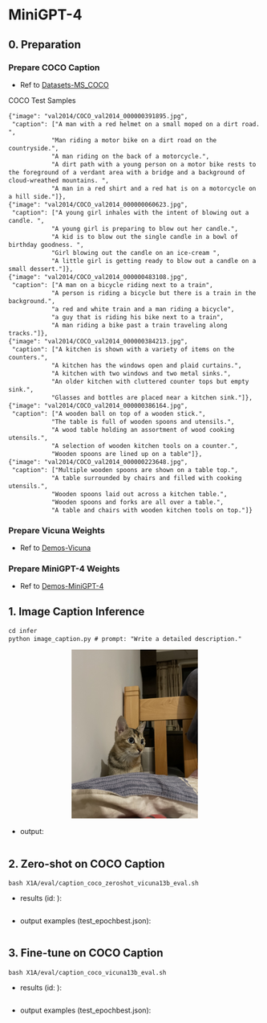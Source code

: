 # MiniGPT-4

## 0. Preparation

### Prepare COCO Caption

- Ref to [Datasets-MS_COCO](https://github.com/X1AOX1A/Datasets/tree/main/MS_COCO)

<samples close></summary>COCO Test Samples</summary>

```shell
{"image": "val2014/COCO_val2014_000000391895.jpg", 
 "caption": ["A man with a red helmet on a small moped on a dirt road. ", 
            "Man riding a motor bike on a dirt road on the countryside.", 
            "A man riding on the back of a motorcycle.", 
            "A dirt path with a young person on a motor bike rests to the foreground of a verdant area with a bridge and a background of cloud-wreathed mountains. ", 
            "A man in a red shirt and a red hat is on a motorcycle on a hill side."]}, 
{"image": "val2014/COCO_val2014_000000060623.jpg", 
 "caption": ["A young girl inhales with the intent of blowing out a candle. ", 
            "A young girl is preparing to blow out her candle.", 
            "A kid is to blow out the single candle in a bowl of birthday goodness. ", 
            "Girl blowing out the candle on an ice-cream ", 
            "A little girl is getting ready to blow out a candle on a small dessert."]}, 
{"image": "val2014/COCO_val2014_000000483108.jpg", 
 "caption": ["A man on a bicycle riding next to a train", 
            "A person is riding a bicycle but there is a train in the background.", 
            "a red and white train and a man riding a bicycle", 
            "a guy that is riding his bike next to a train", 
            "A man riding a bike past a train traveling along tracks."]}, 
{"image": "val2014/COCO_val2014_000000384213.jpg",
 "caption": ["A kitchen is shown with a variety of items on the counters.", 
            "A kitchen has the windows open and plaid curtains.", 
            "A kitchen with two windows and two metal sinks.", 
            "An older kitchen with cluttered counter tops but empty sink.", 
            "Glasses and bottles are placed near a kitchen sink."]}, 
{"image": "val2014/COCO_val2014_000000386164.jpg",
 "caption": ["A wooden ball on top of a wooden stick.", 
            "The table is full of wooden spoons and utensils.", 
            "A wood table holding an assortment of wood cooking utensils.", 
            "A selection of wooden kitchen tools on a counter.", 
            "Wooden spoons are lined up on a table"]}, 
{"image": "val2014/COCO_val2014_000000223648.jpg",
 "caption": ["Multiple wooden spoons are shown on a table top.", 
            "A table surrounded by chairs and filled with cooking utensils.", 
            "Wooden spoons laid out across a kitchen table.", 
            "Wooden spoons and forks are all over a table.", 
            "A table and chairs with wooden kitchen tools on top."]}
```
</samples>

### Prepare Vicuna Weights

- Ref to [Demos-Vicuna](https://github.com/X1AOX1A/Demos/tree/main/Vicuna)

### Prepare MiniGPT-4 Weights

- Ref to [Demos-MiniGPT-4](https://github.com/X1AOX1A/Demos/blob/main/MiniGPT-4/X1A/download_minigpt4.md)

## 1. Image Caption Inference

```shell
cd infer
python image_caption.py # prompt: "Write a detailed description."
```
<p align="center">
<img src="infer/cat.jpg" alt="cat" style="width:50%;"> 
</p>

- output:

    ```

## 2. Zero-shot on COCO Caption

```shell
bash X1A/eval/caption_coco_zeroshot_vicuna13b_eval.sh
```

- results (id: ):

    ```shell
    ```

- output examples (test_epochbest.json):

    ```shell
    ```

## 3. Fine-tune on COCO Caption


```shell
bash X1A/eval/caption_coco_vicuna13b_eval.sh
```

- results (id: ):

    ```shell
    ```

- output examples (test_epochbest.json):

    ```shell
    ```